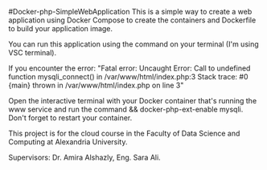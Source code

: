 #Docker-php-SimpleWebApplication
This is a simple way to create a web application using Docker Compose to create the containers and Dockerfile to build your application image.

You can run this application using the command <docker-compose up> on your terminal (I'm using VSC terminal).

If you encounter the error:
"Fatal error: Uncaught Error: Call to undefined function mysqli_connect() in /var/www/html/index.php:3 Stack trace: #0 {main} thrown in /var/www/html/index.php on line 3"

Open the interactive terminal with your Docker container that's running the www service and run the command <docker-php-ext-install mysqli> && docker-php-ext-enable mysqli. Don't forget to restart your container.

This project is for the cloud course in the Faculty of Data Science and Computing at Alexandria University.

Supervisors: Dr. Amira Alshazly, Eng. Sara Ali.



